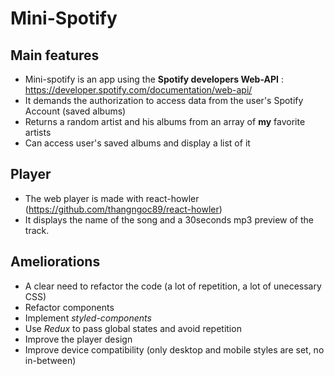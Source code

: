 # Mini-Spotify


## Main features

- Mini-spotify is an app using the **Spotify developers Web-API** : https://developer.spotify.com/documentation/web-api/
- It demands the authorization to access data from the user's Spotify Account (saved albums)
- Returns a random artist and his albums from an array of **my** favorite artists
- Can access user's saved albums and display a list of it

## Player

- The web player is made with react-howler (https://github.com/thangngoc89/react-howler)
- It displays the name of the song and a 30seconds mp3 preview of the track.

## Ameliorations

- A clear need to refactor the code (a lot of repetition, a lot of unecessary CSS)
- Refactor components
- Implement _styled-components_
- Use _Redux_ to pass global states and avoid repetition
- Improve the player design
- Improve device compatibility (only desktop and mobile styles are set, no in-between)